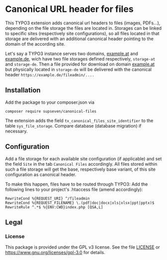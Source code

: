# Canonical URL header for files

This TYPO3 extension adds canonical url headers to files (images, PDFs...),
depending on the file storage the files are located in. Storages can be 
linked to specific sites (respectively site configurations), so all files
located in that storage are delivered with an additional canonical header 
pointing to the domain of the according site.

Let's say a TYPO3 instance serves two domains, [example.at](https://example.at)
and [example.de](https://example.de), wich have two file storages defined 
respectively, `storage-at` and `storage-de`. Then a file provided for 
download on domain [example.at](https://example.at) but physically located in 
`storage-de` will be delivered with the canonical header
`https://example.de/fileadmin/....`

## Installation

Add the package to your composer.json via

```shell
composer require supseven/canonical-files
```

The extension adds the field `tx_canonical_files_site_identifier` to the
table `sys_file_storage`. Compare database (database migration) if necessary.

## Configuration

Add a file storage for each available site configuration (if applicable)
and set the field `Site` in the tab `Canonical Files` accordingly. All files
stored within such a file storage will get the base, respectively base
variant, of this site configuration as canonical header.

To make this happen, files have to be routed through TYPO3: Add the 
following lines to your project's .htaccess file (amend 
accordingly):

```
RewriteCond %{REQUEST_URI} ^/fileadmin
RewriteCond %{REQUEST_FILENAME} \.(pdf|doc|docx|xls|xlsx|ppt|pptx)$
RewriteRule ^.*$ %{ENV:CWD}index.php [QSA,L]
```

## Legal

### License

This package is provided under the GPL v3 license. See the file
[LICENSE](./LICENSE) or <https://www.gnu.org/licenses/gpl-3.0> for details.
